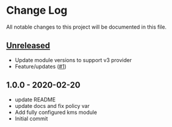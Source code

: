 # Change Log

All notable changes to this project will be documented in this file.

<a name="unreleased"></a>
## [Unreleased]

- Update module versions to support v3 provider
- Feature/updates ([#1](https://github.com/umotif-public/terraform-aws-kms/issues/1))


<a name="1.0.0"></a>
## 1.0.0 - 2020-02-20

- update README
- update docs and fix policy var
- Add fully configured kms module
- Initial commit


[Unreleased]: https://github.com/umotif-public/terraform-aws-kms/compare/1.0.0...HEAD
